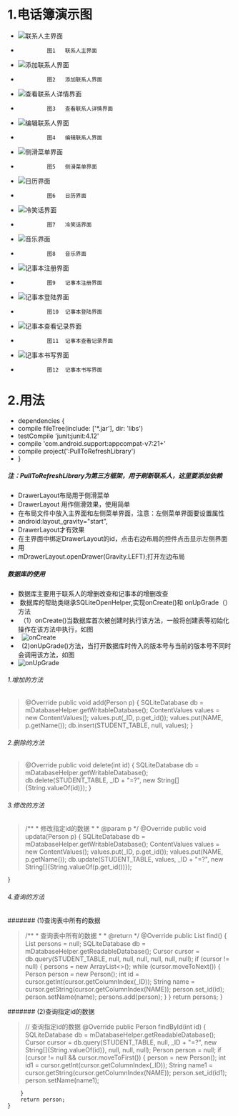 # 1.电话簿演示图
- ![联系人主界面](https://github.com/ly931126/MyContacts/blob/master/picture/%E8%81%94%E7%B3%BB%E4%BA%BA%E4%B8%BB%E7%95%8C%E9%9D%A2.png)
 -              图1   联系人主界面
- ![添加联系人界面](https://github.com/ly931126/MyContacts/blob/master/picture/%E6%B7%BB%E5%8A%A0%E8%81%94%E7%B3%BB%E4%BA%BA%E7%95%8C%E9%9D%A2.png)
 -              图2   添加联系人界面
- ![查看联系人详情界面](https://github.com/ly931126/MyContacts/blob/master/picture/%E6%9F%A5%E7%9C%8B%E8%81%94%E7%B3%BB%E4%BA%BA%E8%AF%A6%E7%BB%86%E4%BF%A1%E6%81%AF.png)
 -              图3   查看联系人详情界面
- ![编辑联系人界面](https://github.com/ly931126/MyContacts/blob/master/picture/%E7%BC%96%E8%BE%91%E8%81%94%E7%B3%BB%E4%BA%BA%E7%95%8C%E9%9D%A2.png)
 -              图4   编辑联系人界面
- ![侧滑菜单界面](https://github.com/ly931126/MyContacts/blob/master/picture/%E4%BE%A7%E6%BB%91%E8%8F%9C%E5%8D%95%E7%95%8C%E9%9D%A2.png)
 -              图5   侧滑菜单界面
- ![日历界面](https://github.com/ly931126/MyContacts/blob/master/picture/%E6%97%A5%E5%8E%86%E7%95%8C%E9%9D%A2.png)
 -              图6   日历界面
- ![冷笑话界面](https://github.com/ly931126/MyContacts/blob/master/picture/%E6%97%A5%E5%8E%86%E7%95%8C%E9%9D%A2.png)
 -              图7   冷笑话界面
- ![音乐界面](https://github.com/ly931126/MyContacts/blob/master/picture/%E9%9F%B3%E4%B9%90%E7%95%8C%E9%9D%A2.png)
 -              图8   音乐界面
- ![记事本注册界面](https://github.com/ly931126/MyContacts/blob/master/picture/%E8%AE%B0%E4%BA%8B%E6%9C%AC%E6%B3%A8%E5%86%8C%E7%95%8C%E9%9D%A2.png)
 -              图9   记事本注册界面
- ![记事本登陆界面](https://github.com/ly931126/MyContacts/blob/master/picture/%E8%AE%B0%E4%BA%8B%E6%9C%AC%E6%B3%A8%E5%86%8C%E7%95%8C%E9%9D%A2.png)
 -              图10  记事本登陆界面
- ![记事本查看记录界面](https://github.com/ly931126/MyContacts/blob/master/picture/%E8%AE%B0%E4%BA%8B%E6%9C%AC%E8%AE%B0%E5%BD%95%E7%95%8C%E9%9D%A2.png)
 -              图11  记事本查看记录界面
- ![记事本书写界面](https://github.com/ly931126/MyContacts/blob/master/picture/%E8%AE%B0%E4%BA%8B%E6%9C%AC%E4%B9%A6%E5%86%99%E7%95%8C%E9%9D%A2.png)
 -              图12  记事本书写界面
# 2.用法
- dependencies {
-  compile fileTree(include: ['*.jar'], dir: 'libs')
-    testCompile 'junit:junit:4.12'
-   compile 'com.android.support:appcompat-v7:21+'
-   compile project(':PullToRefreshLibrary')
- }

#####  注：PullToRefreshLibrary为第三方框架，用于刷新联系人，这里要添加依赖
- DrawerLayout布局用于侧滑菜单
-  DrawerLayout 用作侧滑效果，使用简单
-  在布局文件中放入主界面和左侧菜单界面，注意：左侧菜单界面要设置属性
-   android:layout_gravity="start",
-  DrawerLayout才有效果
-  在主界面中绑定DrawerLayout的id，点击右边布局的控件点击显示左侧界面
-  用
- mDrawerLayout.openDrawer(Gravity.LEFT);打开左边布局

#####  数据库的使用
-  数据库主要用于联系人的增删改查和记事本的增删改查
-  数据库的帮助类继承SQLiteOpenHelper,实现onCreate()和 onUpGrade（）方法
-  （1）onCreate()当数据库首次被创建时执行该方法，一般将创建表等初始化操作在该方法中执行，如图
-   ![onCreate](https://github.com/ly931126/MyContacts/blob/master/picture/createtable.png)
-   (2)onUpGrade()方法，当打开数据库时传入的版本号与当前的版本号不同时会调用该方法，如图
-    ![onUpGrade](https://github.com/ly931126/MyContacts/blob/master/picture/onUpGrade.png)
###### 1.增加的方法
 > @Override
	public void add(Person p) {
		SQLiteDatabase db = mDatabaseHelper.getWritableDatabase();
		ContentValues values = new ContentValues();
		values.put(_ID, p.get_id());
		values.put(NAME, p.getName());
		db.insert(STUDENT_TABLE, null, values);
	}
 
######  2.删除的方法
>  @Override
	public void delete(int id) {
		SQLiteDatabase db = mDatabaseHelper.getWritableDatabase();
		db.delete(STUDENT_TABLE, _ID + "=?", new String[]{String.valueOf(id)});
	}
 
 ###### 3.修改的方法
 >  /**
	 * 修改指定id的数据
	 * 
	 * @param p
	 */
	@Override
	public void updata(Person p) {
		SQLiteDatabase db = mDatabaseHelper.getWritableDatabase();
		ContentValues values = new ContentValues();
		values.put(_ID, p.get_id());
		values.put(NAME, p.getName());
		db.update(STUDENT_TABLE, values, _ID + "=?", new String[]{String.valueOf(p.get_id())});
		
	}
 
 ######  4.查询的方法
 #######  (1)查询表中所有的数据
 > /**
	 * 查询表中所有的数据
	 * 
	 * @return
	 */
	@Override
	public List<Person> find() {
		List<Person> persons = null;
		SQLiteDatabase db = mDatabaseHelper.getReadableDatabase();
		Cursor cursor = db.query(STUDENT_TABLE, null, null, null, null, null, null);
		if (cursor != null) {
			persons = new ArrayList<>();
			while (cursor.moveToNext()) {
				Person person = new Person();
				int id = cursor.getInt(cursor.getColumnIndex(_ID));
				String name = cursor.getString(cursor.getColumnIndex(NAME));
				person.set_id(id);
				person.setName(name);
				persons.add(person);
			}
		}
		return persons;
	}
 
 #######  (2)查询指定id的数据
 >  // 查询指定id的数据
	@Override
	public Person findById(int id) {
		SQLiteDatabase db = mDatabaseHelper.getReadableDatabase();
		Cursor cursor = db.query(STUDENT_TABLE, null, _ID + "=?", new String[]{String.valueOf(id)}, null, null, null);
		Person person = null;
		if (cursor != null && cursor.moveToFirst()) {
			person = new Person();
			int id1 = cursor.getInt(cursor.getColumnIndex(_ID));
			String name1 = cursor.getString(cursor.getColumnIndex(NAME));
			person.set_id(id1);
			person.setName(name1);
			
		}
		return person;
	}
 
 
